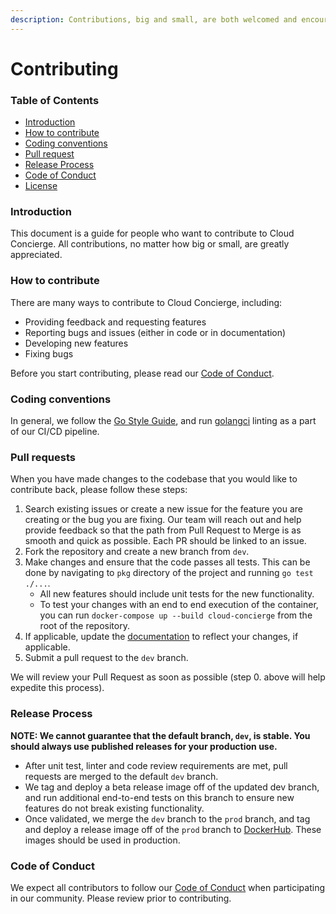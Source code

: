 ```yaml
---
description: Contributions, big and small, are both welcomed and encouraged!
---
```


# Contributing

### Table of Contents

* [Introduction](https://github.com/dragondrop-cloud/cloud-concierge/blob/dev/CONTRIBUTING.md#introduction)
* [How to contribute](https://github.com/dragondrop-cloud/cloud-concierge/blob/dev/CONTRIBUTING.md#how-to-contribute)
* [Coding conventions](https://github.com/dragondrop-cloud/cloud-concierge/blob/dev/CONTRIBUTING.md#coding-conventions)
* [Pull request](https://github.com/dragondrop-cloud/cloud-concierge/blob/dev/CONTRIBUTING.md#pull-requests)
* [Release Process](https://github.com/dragondrop-cloud/cloud-concierge/blob/dev/CONTRIBUTING.md#release-process)
* [Code of Conduct](https://github.com/dragondrop-cloud/cloud-concierge/blob/dev/CONTRIBUTING.md#code-of-conduct)
* [License](https://github.com/dragondrop-cloud/cloud-concierge/blob/dev/CONTRIBUTING.md#license)

### Introduction

This document is a guide for people who want to contribute to Cloud Concierge. All contributions, no matter how big or small, are greatly appreciated.

### How to contribute

There are many ways to contribute to Cloud Concierge, including:

* Providing feedback and requesting features
* Reporting bugs and issues (either in code or in documentation)
* Developing new features
* Fixing bugs

Before you start contributing, please read our [Code of Conduct](https://github.com/dragondrop-cloud/cloud-concierge/blob/dev/CONTRIBUTING.md#code-of-conduct).

### Coding conventions

In general, we follow the [Go Style Guide](https://google.github.io/styleguide/go/), and run [golangci](https://github.com/dragondrop-cloud/cloud-concierge/blob/dev/.golangci.yml) linting as a part of our CI/CD pipeline.

### Pull requests

When you have made changes to the codebase that you would like to contribute back, please follow these steps:

1. Search existing issues or create a new issue for the feature you are creating or the bug you are fixing. Our team will reach out and help provide feedback so that the path from Pull Request to Merge is as smooth and quick as possible. Each PR should be linked to an issue.
2. Fork the repository and create a new branch from `dev`.
3. Make changes and ensure that the code passes all tests. This can be done by navigating to `pkg` directory of the project and running `go test ./...`.
   * All new features should include unit tests for the new functionality.
   * To test your changes with an end to end execution of the container, you can run `docker-compose up --build cloud-concierge` from the root of the repository.
4. If applicable, update the [documentation](https://docs.cloudconcierge.io/) to reflect your changes, if applicable.
5. Submit a pull request to the `dev` branch.

We will review your Pull Request as soon as possible (step 0. above will help expedite this process).

### Release Process

**NOTE: We cannot guarantee that the default branch, `dev`, is stable. You should always use published releases for your production use.**

* After unit test, linter and code review requirements are met, pull requests are merged to the default `dev` branch.
* We tag and deploy a beta release image off of the updated dev branch, and run additional end-to-end tests on this branch to ensure new features do not break existing functionality.
* Once validated, we merge the `dev` branch to the `prod` branch, and tag and deploy a release image off of the `prod` branch to [DockerHub](https://hub.docker.com/r/dragondropcloud/cloud-concierge). These images should be used in production.

### Code of Conduct

We expect all contributors to follow our [Code of Conduct](https://www.contributor-covenant.org/version/2/1/code\_of\_conduct/) when participating in our community. Please review prior to contributing.
